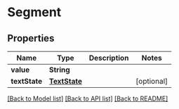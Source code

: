 ﻿
# Segment


## Properties
Name | Type | Description | Notes
------------ | ------------- | ------------- | -------------
**value** | **String** |  | 
**textState** | [**TextState**](TextState.md) |  | [optional]


[[Back to Model list]](../../README.md#documentation-for-models) [[Back to API list]](../../README.md#documentation-for-api-endpoints) [[Back to README]](../../README.md)


